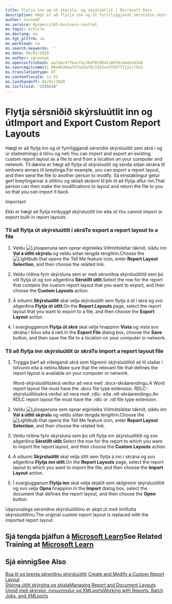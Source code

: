 ```yaml
---
title: Flytja inn og út skýrslu- og skjalaútlit | Microsoft Docs
description: Hægt er að flytja inn og út fyrirliggjandi sérsniðin skýrsluútlit sem skrá í og úr staðsetningu á tölvu og neti.
author: SorenGP
ms.service: dynamics365-business-central
ms.topic: article
ms.devlang: na
ms.tgt_pltfrm: na
ms.workload: na
ms.search.keywords: ''
ms.date: 04/01/2020
ms.author: sgroespe
ms.openlocfilehash: aa7abc6ffeacfac3bdf8298a518bf0c4a45e41b0
ms.sourcegitcommit: 88e4b30eaf6fa32af0c1452ce2f85ff1111c75e2
ms.translationtype: HT
ms.contentlocale: is-IS
ms.lasthandoff: 04/01/2020
ms.locfileid: "3195628"
---
```

# <a name="import-and-export-custom-report-layouts"></a><span data-ttu-id="da678-103">Flytja sérsniðið skýrsluútlit inn og út</span><span class="sxs-lookup"><span data-stu-id="da678-103">Import and Export Custom Report Layouts</span></span>
<span data-ttu-id="da678-104">Hægt er að flytja inn og út fyrirliggjandi sérsniðin skýrsluútlit sem skrá í og úr staðsetningu á tölvu og neti.</span><span class="sxs-lookup"><span data-stu-id="da678-104">You can import and export an existing custom report layout as a file to and from a location on your computer and network.</span></span> <span data-ttu-id="da678-105">Til dæmis er hægt að flytja út skýrsluútlit og senda síðan skrána til einhvers annars til breytinga.</span><span class="sxs-lookup"><span data-stu-id="da678-105">For example, you can export a report layout, and then send the file to another person to modify.</span></span> <span data-ttu-id="da678-106">Sá einstaklingur getur gert breytingarnar á útlitinu og skilað skránni til þín til að flytja aftur inn.</span><span class="sxs-lookup"><span data-stu-id="da678-106">That person can then make the modifications to layout and return the file to you so that you can import it back.</span></span>  

> [!IMPORTANT]  
>  <span data-ttu-id="da678-107">Ekki er hægt að flytja innbyggð skýrsluútlit inn eða út.</span><span class="sxs-lookup"><span data-stu-id="da678-107">You cannot import or export built-in report layouts.</span></span>  

### <a name="to-export-a-report-layout-to-a-file"></a><span data-ttu-id="da678-108">Til að flytja út skýrsluútlit í skrá</span><span class="sxs-lookup"><span data-stu-id="da678-108">To export a report layout to a file</span></span>  

1.  <span data-ttu-id="da678-109">Veldu ![Ljósaperuna sem opnar eiginleika Viðmótsleitar](media/ui-search/search_small.png "Segðu mér hvað þú vilt gera") táknið, sláðu inn **Val á útliti skýrslu** og veldu síðan tengda tengilinn.</span><span class="sxs-lookup"><span data-stu-id="da678-109">Choose the ![Lightbulb that opens the Tell Me feature](media/ui-search/search_small.png "Tell me what you want to do") icon, enter **Report Layout Selection**, and then choose the related link.</span></span>  

2.  <span data-ttu-id="da678-110">Veldu röðina fyrir skýrsluna sem er með sérsniðna skýrsluútlitið sem þú vilt flytja út og svo aðgerðina **Sérstillt útlit**.</span><span class="sxs-lookup"><span data-stu-id="da678-110">Select the row for the report that contains the custom report layout that you want to export, and then choose the **Custom Layouts** action.</span></span>  

3.  <span data-ttu-id="da678-111">Á síðunni **Skýrsluútlit** skal velja skýrsluútlit sem flytja á út í skrá og svo aðgerðina **Flytja út útlit**.</span><span class="sxs-lookup"><span data-stu-id="da678-111">On the **Report Layouts** page, select the report layout that you want to export to a file, and then choose the **Export Layout** action.</span></span>  

4.  <span data-ttu-id="da678-112">Í svarglugganum **Flytja út skrá** skal velja hnappinn **Vista** og vista svo skrána í tölvu eða á neti.</span><span class="sxs-lookup"><span data-stu-id="da678-112">In the **Export File** dialog box, choose the **Save** button, and then save the file to a location on your computer or network.</span></span>  

### <a name="to-import-a-report-layout-file"></a><span data-ttu-id="da678-113">Til að flytja inn skýrsluútlit úr skrá</span><span class="sxs-lookup"><span data-stu-id="da678-113">To import a report layout file</span></span>  

1.  <span data-ttu-id="da678-114">Tryggja þarf að viðeigandi skrá sem tilgreinir skýrsluútlitið sé til staðar í tölvunni eða á netinu.</span><span class="sxs-lookup"><span data-stu-id="da678-114">Make sure that the relevant file that defines the report layout is available on your computer or network.</span></span>  

     <span data-ttu-id="da678-115">Word-skýrsluútlitsskrá verður að vera með .docx-skráarendingu.</span><span class="sxs-lookup"><span data-stu-id="da678-115">A Word report layout file must have the .docx file type extension.</span></span> <span data-ttu-id="da678-116">RDLC-skýrsluútlitsskrá verður að vera með .rdlc- eða .rdl-skráarendingu.</span><span class="sxs-lookup"><span data-stu-id="da678-116">An RDLC report layout file must have the .rdlc or .rdl file type extension.</span></span>  

2.  <span data-ttu-id="da678-117">Veldu ![Ljósaperuna sem opnar eiginleika Viðmótsleitar](media/ui-search/search_small.png "Segðu mér hvað þú vilt gera") táknið, sláðu inn **Val á útliti skýrslu** og veldu síðan tengda tengilinn.</span><span class="sxs-lookup"><span data-stu-id="da678-117">Choose the ![Lightbulb that opens the Tell Me feature](media/ui-search/search_small.png "Tell me what you want to do") icon, enter **Report Layout Selection**, and then choose the related link.</span></span>  

3.  <span data-ttu-id="da678-118">Veldu röðina fyrir skýrsluna sem þú vilt flytja inn skýrsluútlitið og svo aðgerðina **Sérstillt útlit**.</span><span class="sxs-lookup"><span data-stu-id="da678-118">Select the row for the report to which you want to import the report layout, and then choose the **Custom Layouts** action.</span></span>  

4.  <span data-ttu-id="da678-119">Á síðunni **Skýrsluútlit** skal velja útlit sem flytja á inn í skrána og svo aðgerðina **Flytja inn útlit**.</span><span class="sxs-lookup"><span data-stu-id="da678-119">On the **Report Layouts** page, select the report layout to which you want to import the file, and then choose the **Import Layout** action.</span></span>  

5.  <span data-ttu-id="da678-120">Í svarglugganum **Flytja inn** skal velja skjalið sem skilgreinir skýrsluútlitið og svo velja **Opna** hnappinn.</span><span class="sxs-lookup"><span data-stu-id="da678-120">In the **Import** dialog box, select the document that defines the report layout, and then choose the **Open** button.</span></span>  

 <span data-ttu-id="da678-121">Upprunalega sérsniðna skýrsluútlitinu er skipt út með innflutta skýrsluútlitinu.</span><span class="sxs-lookup"><span data-stu-id="da678-121">The original custom report layout is replaced with the imported report layout.</span></span>  

## <a name="see-related-training-at-microsoft-learn"></a><span data-ttu-id="da678-122">Sjá tengda þjálfun á [Microsoft Learn](/learn/modules/change-documents-dynamics-365-business-central/index)</span><span class="sxs-lookup"><span data-stu-id="da678-122">See Related Training at [Microsoft Learn](/learn/modules/change-documents-dynamics-365-business-central/index)</span></span>

## <a name="see-also"></a><span data-ttu-id="da678-123">Sjá einnig</span><span class="sxs-lookup"><span data-stu-id="da678-123">See Also</span></span>  
 <span data-ttu-id="da678-124">[Búa til og breyta sérsniðnu skýrsluútliti](ui-how-create-custom-report-layout.md) </span><span class="sxs-lookup"><span data-stu-id="da678-124">[Create and Modify a Custom Report Layout](ui-how-create-custom-report-layout.md) </span></span>  
 [<span data-ttu-id="da678-125">Stjórna útliti skýrslna og skjala</span><span class="sxs-lookup"><span data-stu-id="da678-125">Managing Report and Document Layouts</span></span>](ui-manage-report-layouts.md)  
 [<span data-ttu-id="da678-126">Unnið með skýrslur, runuvinnslur og XMLports</span><span class="sxs-lookup"><span data-stu-id="da678-126">Working with Reports, Batch Jobs, and XMLports</span></span>](ui-work-report.md)    

